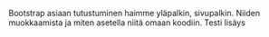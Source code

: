 Bootstrap asiaan tutustuminen haimme yläpalkin, sivupalkin. Niiden muokkaamista ja miten asetella niitä omaan koodiin.
Testi lisäys